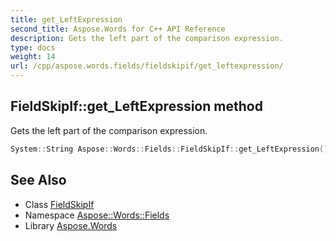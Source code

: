 ```yaml
---
title: get_LeftExpression
second_title: Aspose.Words for C++ API Reference
description: Gets the left part of the comparison expression.
type: docs
weight: 14
url: /cpp/aspose.words.fields/fieldskipif/get_leftexpression/
---
```

## FieldSkipIf::get_LeftExpression method


Gets the left part of the comparison expression.

```cpp
System::String Aspose::Words::Fields::FieldSkipIf::get_LeftExpression()
```

## See Also

* Class [FieldSkipIf](../)
* Namespace [Aspose::Words::Fields](../../)
* Library [Aspose.Words](../../../)
